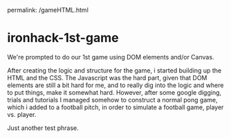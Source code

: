 permalink: /gameHTML.html

# ironhack-1st-game

We're prompted to do our 1st game using DOM elements and/or Canvas.

After creating the logic and structure for the game, i started building up the HTML and the CSS. The Javascript was the hard part, given that DOM elements are still a bit hard for me, and to really dig into the logic and where to put things, make it somewhat hard. However, after some google digging, trials and tutorials I managed somehow to construct a normal pong game, which i added to a football pitch, in order to simulate a football game, player vs. player. 

Just another test phrase.
